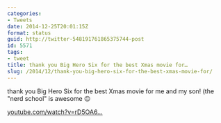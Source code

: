 ```yaml
---
categories:
- Tweets
date: 2014-12-25T20:01:15Z
format: status
guid: http://twitter-548191761865375744-post
id: 5571
tags:
- tweet
title: thank you Big Hero Six for the best Xmas movie for…
slug: /2014/12/thank-you-big-hero-six-for-the-best-xmas-movie-for/
---
```


thank you Big Hero Six for the best Xmas movie for me and my son! (the "nerd school" is awesome 😉
  
[youtube.com/watch?v=rD5OA6…](https://www.youtube.com/watch?v=rD5OA6sQ97M)